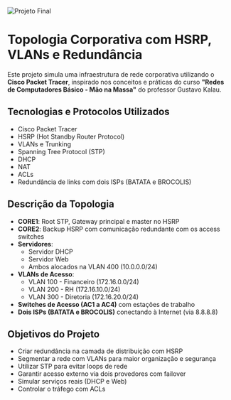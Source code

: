 ![Projeto Final](https://github.com/matiasrbm/NetworkSimulations/raw/main/CiscoPacketTracer/Kalau/1/img/Projeto%20Final.png)

# Topologia Corporativa com HSRP, VLANs e Redundância

Este projeto simula uma infraestrutura de rede corporativa utilizando o **Cisco Packet Tracer**, inspirado nos conceitos e práticas do curso **"Redes de Computadores Básico - Mão na Massa"** do professor Gustavo Kalau.

## Tecnologias e Protocolos Utilizados

- Cisco Packet Tracer
- HSRP (Hot Standby Router Protocol)
- VLANs e Trunking
- Spanning Tree Protocol (STP)
- DHCP
- NAT
- ACLs
- Redundância de links com dois ISPs (BATATA e BROCOLIS)

## Descrição da Topologia

- **CORE1**: Root STP, Gateway principal e master no HSRP
- **CORE2**: Backup HSRP com comunicação redundante com os access switches
- **Servidores**:
  - Servidor DHCP
  - Servidor Web
  - Ambos alocados na VLAN 400 (10.0.0.0/24)
- **VLANs de Acesso**:
  - VLAN 100 - Financeiro (172.16.0.0/24)
  - VLAN 200 - RH (172.16.10.0/24)
  - VLAN 300 - Diretoria (172.16.20.0/24)
- **Switches de Acesso (AC1 a AC4)** com estações de trabalho
- **Dois ISPs (BATATA e BROCOLIS)** conectando à Internet (via 8.8.8.8)

## Objetivos do Projeto

- Criar redundância na camada de distribuição com HSRP
- Segmentar a rede com VLANs para maior organização e segurança
- Utilizar STP para evitar loops de rede
- Garantir acesso externo via dois provedores com failover
- Simular serviços reais (DHCP e Web)
- Controlar o tráfego com ACLs
